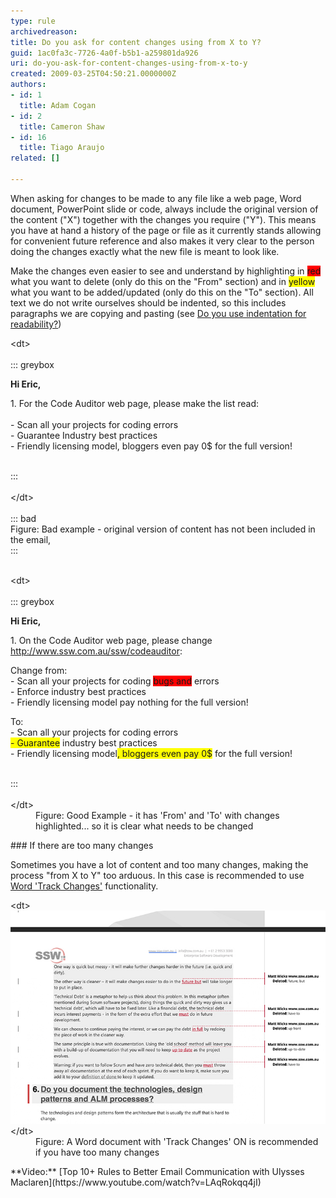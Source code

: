 ```yaml
---
type: rule
archivedreason: 
title: Do you ask for content changes using from X to Y?
guid: 1ac0fa3c-7726-4a0f-b5b1-a259801da926
uri: do-you-ask-for-content-changes-using-from-x-to-y
created: 2009-03-25T04:50:21.0000000Z
authors:
- id: 1
  title: Adam Cogan
- id: 2
  title: Cameron Shaw
- id: 16
  title: Tiago Araujo
related: []

---
```


When asking for changes to be made to any file like a web page, Word document, PowerPoint slide or code, always include the original version of the content ("X") together with the changes you require ("Y"). This means you have at hand a history of the page or file as it currently stands allowing for convenient future reference and also makes it very clear to the person doing the changes exactly what the new file is meant to look like. 

Make the changes even easier to see and understand by highlighting in <font style="background-color:#ff0000;">red</font> what you want to delete (only do this on the "From" section) and in <font style="background-color:#ffff00;">yellow</font> what you want to be added/updated (only do this on the "To" section).  All text we do not write ourselves should be indented, so this includes paragraphs we are copying and pasting (see [Do you use indentation for readability?](/_layouts/15/FIXUPREDIRECT.ASPX?WebId=3dfc0e07-e23a-4cbb-aac2-e778b71166a2&TermSetId=07da3ddf-0924-4cd2-a6d4-a4809ae20160&TermId=4d9255a5-7b57-4f98-9e86-3bbb8a64ce75))

<!--endintro-->
<dl>&lt;dt&gt;<br><br>::: greybox<br><p>
             <b>Hi Eric,</b> <br></p><p>1. For the Code Auditor web page, please make the list read:<br><span style="background-color:initial;"><br>- Scan all your projects for coding errors<br></span><span style="background-color:initial;">- Guarantee Industry best practices<br></span><span style="background-color:initial;"></span><span style="background-color:initial;">- Friendly licensing model, bloggers even pay 0$ for the full version! </span></p><br>:::<br><br>&lt;/dt&gt;<br><br>::: bad<br>Figure: Bad example - original version of content has not been included in the email,<br>:::<br><br></dl><dl>&lt;dt&gt;<br><br>::: greybox<br><p>
             <b>Hi Eric,</b> </p><p>1. On the Code Auditor web page, please change 
            <a href="http://www.ssw.com.au/ssw/codeauditor" shape="rect">http://www.ssw.com.au/ssw/codeauditor</a>:<br></p><p>Change from:<br>     - Scan all your projects for coding 
            <span style="background-color:#ff0000;">bugs and</span> errors<br>     - Enforce industry best practices 
            <br>     - Friendly licensing model pay nothing for the full version!</p><p>To:<br>    - Scan all your projects for coding errors<span style="background-color:#f5f5f5;"><br></span><span style="background-color:#ffff00;">    - Guarantee</span> industry best practices<br>    - Friendly licensing model<span style="background-color:#ffff00;">, </span><span style="background-color:#ffff00;">bloggers even pay </span> 
            <span style="background-color:#ffff00;"> 0$</span> for the full version!<br></p><br>:::<br><br>&lt;/dt&gt;<dd class="ms-rteCustom-FigureGood">Figure: Good Example - it has 'From' and 'To' with changes highlighted... so it is clear what needs to be changed<br></dd></dl>
### If there are too many changes


Sometimes you have a lot of content and too many changes, making the process "from X to Y" too arduous. In this case is recommended to use     [Word 'Track Changes'](https://support.office.com/en-gb/article/track-changes-in-word-197ba630-0f5f-4a8e-9a77-3712475e806a) functionality.
<dl class="image">&lt;dt&gt;
      <img src="word-track-changes.jpg" alt="word-track-changes.jpg">
   &lt;/dt&gt;<dd>Figure: A Word document with 'Track Changes' ON is recommended if you have too many changes<br></dd></dl>
**Video:** [Top 10+ Rules to Better Email Communication with Ulysses Maclaren](https://www.youtube.com/watch?v=LAqRokqq4jI)
